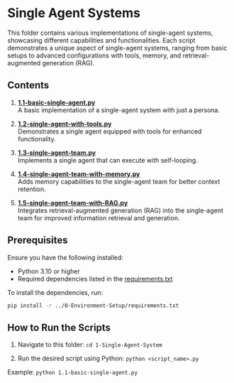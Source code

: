 # Single Agent Systems

This folder contains various implementations of single-agent systems, showcasing different capabilities and functionalities. Each script demonstrates a unique aspect of single-agent systems, ranging from basic setups to advanced configurations with tools, memory, and retrieval-augmented generation (RAG).

## Contents

1. **[1.1-basic-single-agent.py](1.1-basic-single-agent.py)**  
   A basic implementation of a single-agent system with just a persona.

2. **[1.2-single-agent-with-tools.py](1.2-single-agent-with-tools.py)**  
   Demonstrates a single agent equipped with tools for enhanced functionality.

3. **[1.3-single-agent-team.py](1.3-single-agent-team.py)**  
   Implements a single agent that can execute with self-looping.

4. **[1.4-single-agent-team-with-memory.py](1.4-single-agent-team-with-memory.py)**  
   Adds memory capabilities to the single-agent team for better context retention.

5. **[1.5-single-agent-team-with-RAG.py](1.5-single-agent-team-with-RAG.py)**  
   Integrates retrieval-augmented generation (RAG) into the single-agent team for improved information retrieval and generation.

## Prerequisites

Ensure you have the following installed:
- Python 3.10 or higher
- Required dependencies listed in the [requirements.txt](../0-Environment-Setup/requirements.txt)

To install the dependencies, run:
```bash
pip install -r ../0-Environment-Setup/requirements.txt
```

## How to Run the Scripts

1. Navigate to this folder:
  `cd 1-Single-Agent-System`

2. Run the desired script using Python:
  `python <script_name>.py`

  Example: `python 1.1-basic-single-agent.py`

